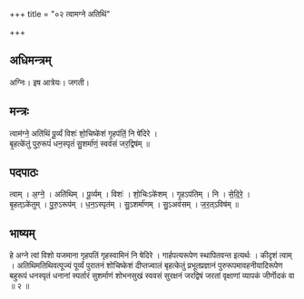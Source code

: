 +++
title = "०२ त्वामग्ने अतिथिं"

+++
## अधिमन्त्रम्
अग्निः। इष आत्रेयः। जगती।

## मन्त्रः
त्वाम॑ग्ने॒ अति॑थिं पू॒र्व्यं विशः॑ शो॒चिष्के॑शं गृ॒हप॑तिं॒ नि षे॑दिरे ।  
बृ॒हत्के॑तुं पुरु॒रूपं॑ धन॒स्पृतं॑ सु॒शर्मा॑णं॒ स्वव॑सं जर॒द्विष॑म् ॥

## पदपाठः
त्वाम् । अ॒ग्ने॒ । अति॑थिम् । पू॒र्व्यम् । विशः॑ । शो॒चिःऽके॑शम् । गृ॒हऽप॑तिम् । नि । से॒दि॒रे॒ ।  
बृ॒हत्ऽके॑तुम् । पु॒रु॒ऽरूप॑म् । ध॒न॒ऽस्पृत॑म् । सु॒ऽशर्मा॑णम् । सु॒ऽअव॑सम् । ज॒र॒त्ऽविष॑म् ॥

## भाष्यम्
हे अग्ने त्वां विशो यजमाना गृहपतिं गृहस्वामिनं नि षेदिरे । गार्हपत्यरूपेण स्थापितवन्त इत्यर्थः । कीदृशं त्वाम् । अतिथिमतिथिवत्पूज्यं पूर्व्यं पुरातनं शोचिष्केशं दीप्तज्वालं बृहत्केतुं प्रभूतप्रज्ञानं पुरुरूपमावहनीयादिरूपेण बहुरूपं धनस्पृतं धनानां स्पर्तारं सुशर्माणं शोभनसुखं स्ववसं सुरक्षनं जरद्विषं जरतां वृक्षाणां व्यापकं जीर्णॊदकं वा ॥ २ ॥